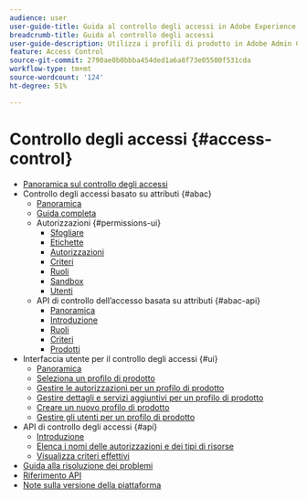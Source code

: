```yaml
---
audience: user
user-guide-title: Guida al controllo degli accessi in Adobe Experience Platform
breadcrumb-title: Guida al controllo degli accessi
user-guide-description: Utilizza i profili di prodotto in Adobe Admin Console per gestire le autorizzazioni utente. Scopri come assegnare gli utenti a prodotti e sandbox.
feature: Access Control
source-git-commit: 2790ae0b0bbba454ded1a6a8f73e05500f531cda
workflow-type: tm+mt
source-wordcount: '124'
ht-degree: 51%

---
```



# Controllo degli accessi {#access-control}

* [Panoramica sul controllo degli accessi](home.md)
* Controllo degli accessi basato su attributi {#abac}
   * [Panoramica](abac/overview.md)
   * [Guida completa](abac/end-to-end-guide.md)
   * Autorizzazioni {#permissions-ui}
      * [Sfogliare](abac/ui/browse.md)
      * [Etichette](abac/ui/labels.md)
      * [Autorizzazioni](abac/ui/permissions.md)
      * [Criteri](abac/ui/policies.md)
      * [Ruoli](abac/ui/roles.md)
      * [Sandbox](abac/ui/sandboxes.md)
      * [Utenti](abac/ui/users.md)
   * API di controllo dell’accesso basata su attributi {#abac-api}
      * [Panoramica](abac/api/overview.md)
      * [Introduzione](abac/api/getting-started.md)
      * [Ruoli](abac/api/roles.md)
      * [Criteri](abac/api/policies.md)
      * [Prodotti](abac/api/products.md)
* Interfaccia utente per il controllo degli accessi {#ui}
   * [Panoramica](ui/overview.md)
   * [Seleziona un profilo di prodotto](ui/browse.md)
   * [Gestire le autorizzazioni per un profilo di prodotto](ui/permissions.md)
   * [Gestire dettagli e servizi aggiuntivi per un profilo di prodotto](ui/details-and-services.md)
   * [Creare un nuovo profilo di prodotto](ui/create-profile.md)
   * [Gestire gli utenti per un profilo di prodotto](ui/users.md)
* API di controllo degli accessi {#api}
   * [Introduzione](api/getting-started.md)
   * [Elenca i nomi delle autorizzazioni e dei tipi di risorse](api/permissions-and-resource-types.md)
   * [Visualizza criteri effettivi](api/effective-policies.md)
* [Guida alla risoluzione dei problemi](troubleshooting-guide.md)
* [Riferimento API](https://www.adobe.io/experience-platform-apis/references/access-control/)
* [Note sulla versione della piattaforma](https://www.adobe.com/go/platform-release-notes-it)